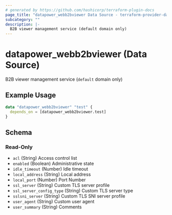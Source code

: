 ```yaml
---
# generated by https://github.com/hashicorp/terraform-plugin-docs
page_title: "datapower_webb2bviewer Data Source - terraform-provider-datapower"
subcategory: ""
description: |-
  B2B viewer management service (default domain only)
---
```


# datapower_webb2bviewer (Data Source)

B2B viewer management service (`default` domain only)

## Example Usage

```terraform
data "datapower_webb2bviewer" "test" {
  depends_on = [datapower_webb2bviewer.test]
}
```

<!-- schema generated by tfplugindocs -->
## Schema

### Read-Only

- `acl` (String) Access control list
- `enabled` (Boolean) Administrative state
- `idle_timeout` (Number) Idle timeout
- `local_address` (String) Local address
- `local_port` (Number) Port Number
- `ssl_server` (String) Custom TLS server profile
- `ssl_server_config_type` (String) Custom TLS server type
- `sslsni_server` (String) Custom TLS SNI server profile
- `user_agent` (String) Custom user agent
- `user_summary` (String) Comments
